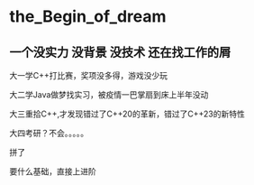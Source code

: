 # the_Begin_of_dream

## 一个没实力 没背景 没技术 还在找工作的屑

大一学C++打比赛，奖项没多得，游戏没少玩

大二学Java做梦找实习，被疫情一巴掌扇到床上半年没动

大三重拾C++,才发现错过了C++20的革新，错过了C++23的新特性

大四考研？不会。。。。。

拼了

要什么基础，直接上进阶
